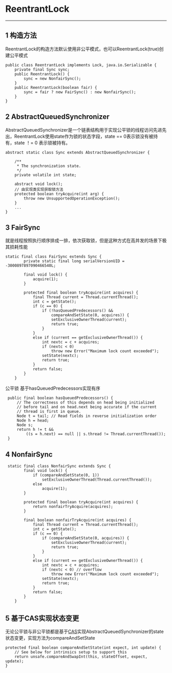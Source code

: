 # ReentrantLock
---
## 1 构造方法
ReentrantLock的构造方法默认使用非公平模式，也可以ReentrantLock(true)创建公平模式

    public class ReentrantLock implements Lock, java.io.Serializable {
        private final Sync sync;
        public ReentrantLock() {
            sync = new NonfairSync();
        }
        public ReentrantLock(boolean fair) {
            sync = fair ? new FairSync() : new NonfairSync();
        }     
    }
    
## 2 AbstractQueuedSynchronizer
   
AbstractQueuedSynchronizer是一个链表结构用于实现公平锁的线程访问先进先出，ReentrantLock使用state作为锁的状态字段，state == 0表示锁没有被持有，state ！= 0 表示锁被持有。
  
    abstract static class Sync extends AbstractQueuedSynchronizer {
        
        /**
         * The synchronization state.
         */
        private volatile int state;
            
        abstract void lock();
        // 由实现类实现获取锁方法
        protected boolean tryAcquire(int arg) {
            throw new UnsupportedOperationException();
        }    
        ...   
    }      
## 3 FairSync   
就是线程按照执行顺序排成一排，依次获取锁，但是这种方式在高并发的场景下极其损耗性能
 
    static final class FairSync extends Sync {
            private static final long serialVersionUID = -3000897897090466540L;
    
            final void lock() {
                acquire(1);
            }
    
            protected final boolean tryAcquire(int acquires) {
                final Thread current = Thread.currentThread();
                int c = getState();
                if (c == 0) {
                    if (!hasQueuedPredecessors() &&
                        compareAndSetState(0, acquires)) {
                        setExclusiveOwnerThread(current);
                        return true;
                    }
                }
                else if (current == getExclusiveOwnerThread()) {
                    int nextc = c + acquires;
                    if (nextc < 0)
                        throw new Error("Maximum lock count exceeded");
                    setState(nextc);
                    return true;
                }
                return false;
            }
        }
 公平锁 基于hasQueuedPredecessors实现有序
 
     public final boolean hasQueuedPredecessors() {
         // The correctness of this depends on head being initialized
         // before tail and on head.next being accurate if the current
         // thread is first in queue.
         Node t = tail; // Read fields in reverse initialization order
         Node h = head;
         Node s;
         return h != t &&
             ((s = h.next) == null || s.thread != Thread.currentThread());
     }    
## 4 NonfairSync

     static final class NonfairSync extends Sync {
            final void lock() {
                if (compareAndSetState(0, 1))
                    setExclusiveOwnerThread(Thread.currentThread());
                else
                    acquire(1);
            }
            
            protected final boolean tryAcquire(int acquires) {
                return nonfairTryAcquire(acquires);
            }
            
            final boolean nonfairTryAcquire(int acquires) {
                final Thread current = Thread.currentThread();
                int c = getState();
                if (c == 0) {
                    if (compareAndSetState(0, acquires)) {
                        setExclusiveOwnerThread(current);
                        return true;
                    }
                }
                else if (current == getExclusiveOwnerThread()) {
                    int nextc = c + acquires;
                    if (nextc < 0) // overflow
                        throw new Error("Maximum lock count exceeded");
                    setState(nextc);
                    return true;
                }
                return false;
            }            
        }

## 5 基于CAS实现状态变更
无论公平锁与非公平锁都是基于[CAS](/markdown/java/cas.md)实现AbstractQueuedSynchronizer的state状态变更，实现方法为compareAndSetState

    protected final boolean compareAndSetState(int expect, int update) {
        // See below for intrinsics setup to support this
        return unsafe.compareAndSwapInt(this, stateOffset, expect, update);
    }